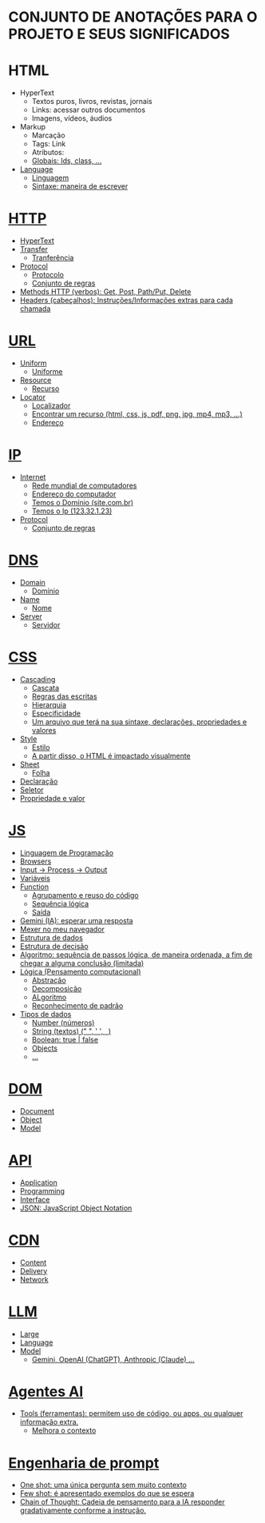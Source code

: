 # CONJUNTO DE ANOTAÇÕES PARA O PROJETO E SEUS SIGNIFICADOS

# HTML

- HyperText
    - Textos puros, livros, revistas, jornais
    - Links: acessar outros documentos
    - Imagens, vídeos, áudios
- Markup
    - Marcação
    - Tags: <a> Link </a>
    - Atributos: <a href="https://rocketseat.com.br">
    - Globais: Ids, class, ...
- Language
    - Linguagem
    - Sintaxe: maneira de escrever

# HTTP

- HyperText
- Transfer
    - Tranferência
- Protocol
    - Protocolo
    - Conjunto de regras
- Methods HTTP (verbos): Get, Post, Path/Put, Delete
- Headers (cabeçalhos): Instruções/Informações extras para cada chamada

# URL

- Uniform
    - Uniforme
- Resource
    - Recurso
- Locator
    - Localizador
    - Encontrar um recurso (html, css, js, pdf, png, jpg, mp4, mp3, ...)
    - Endereço


# IP

- Internet
    - Rede mundial de computadores
    - Endereço do computador
    - Temos o Domínio (site.com.br)
    - Temos o Ip (123.32.1.23)
- Protocol
    - Conjunto de regras

# DNS

- Domain
    - Domínio
- Name
    - Nome
- Server
    - Servidor 

# CSS

- Cascading
    - Cascata
    - Regras das escritas
    - Hierarquia
    - Especificidade
    - Um arquivo que terá na sua sintaxe, declarações, propriedades e valores
- Style
    - Estilo
    - A partir disso, o HTML é impactado visualmente
- Sheet
    - Folha
- Declaração
- Seletor
- Propriedade e valor

# JS

- Linguagem de Programação
- Browsers
- Input -> Process -> Output
- Variáveis
- Function
    - Agrupamento e reuso do código
    - Sequência lógica
    - Saída
- Gemini (IA): esperar uma resposta
- Mexer no meu navegador
- Estrutura de dados
- Estrutura de decisão
- Algoritmo: sequência de passos lógica, de maneira ordenada, a fim de chegar a alguma conclusão (limitada)
- Lógica (Pensamento computacional)
    - Abstração
    - Decomposição
    - ALgoritmo
    - Reconhecimento de padrão
- Tipos de dados
    - Number (números)
    - String (textos) (" ", ' ', ` `)
    - Boolean: true | false
    - Objects
    - ...

# DOM

- Document
- Object
- Model

# API

- Application
- Programming
- Interface
- JSON: JavaScript Object Notation

# CDN

- Content
- Delivery
- Network

# LLM

- Large
- Language
- Model
    - Gemini, OpenAI (ChatGPT), Anthropic (Claude) ...

# Agentes AI

- Tools (ferramentas): permitem uso de código, ou apps, ou qualquer informação extra.
    - Melhora o contexto

# Engenharia de prompt

- One shot: uma única pergunta sem muito contexto
- Few shot: é apresentado exemplos do que se espera
- Chain of Thought: Cadeia de pensamento para a IA responder gradativamente conforme a instrução.